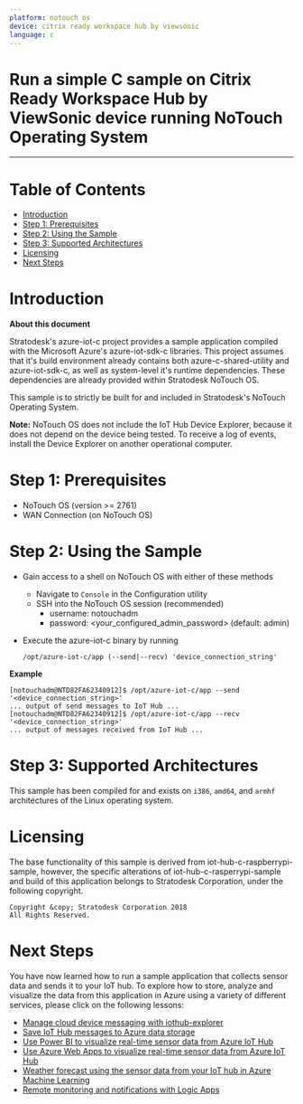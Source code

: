 ```yaml
---
platform: notouch os
device: citrix ready workspace hub by viewsonic
language: c
---
```


Run a simple C sample on Citrix Ready Workspace Hub by ViewSonic device running NoTouch Operating System
===
---

# Table of Contents

-   [Introduction](#Introduction)
-   [Step 1: Prerequisites](#Prerequisites)
-   [Step 2: Using the Sample](#Usethesample)
-   [Step 3: Supported Architectures](#SupportedArchitecture)
-   [Licensing](#Licensing)
-   [Next Steps](#NextSteps)

<a name="Introduction"></a>
# Introduction

**About this document**
 
Stratodesk's azure-iot-c project provides a sample application compiled with the Microsoft Azure's azure-iot-sdk-c libraries. This project assumes that it's build environment already contains both azure-c-shared-utility and azure-iot-sdk-c, as well as system-level it's runtime dependencies. These dependencies are already provided within Stratodesk NoTouch OS.
 
This sample is to strictly be built for and included in Stratodesk's NoTouch Operating System.
 
**Note:** NoTouch OS does not include the IoT Hub Device Explorer, because it does not depend on the device being tested. To receive a log of events, install the Device Explorer on another operational computer.
 
<a name="Prerequisites"></a>
# Step 1: Prerequisites
 
-   NoTouch OS (version >= 2761)
-   WAN Connection (on NoTouch OS)
 
<a name="Usethesample"></a>
# Step 2: Using the Sample
 
-   Gain access to a shell on NoTouch OS with either of these methods
    -   Navigate to `Console` in the Configuration utility
    -   SSH into the NoTouch OS session (recommended)
        -   username: notouchadm
        -   password: <your\_configured\_admin\_password> (default: admin)
-   Execute the azure-iot-c binary by running 

        /opt/azure-iot-c/app (--send|--recv) 'device_connection_string'

**Example**

    [notouchadm@NTD82FA62340912]$ /opt/azure-iot-c/app --send '<device_connection_string>'
    ... output of send messages to IoT Hub ...
    [notouchadm@NTD82FA62340912]$ /opt/azure-iot-c/app --recv '<device_connection_string>'
    ... output of messages received from IoT Hub ...

<a name="SupportedArchitecture"></a>
# Step 3: Supported Architectures
 
This sample has been compiled for and exists on `i386`, `amd64`, and `armhf` architectures of the Linux operating system.
 
<a name="Licensing"></a>
# Licensing
 
The base functionality of this sample is derived from iot-hub-c-raspberrypi-sample, however, the specific alterations of iot-hub-c-rasperrypi-sample and build of this application belongs to Stratodesk Corporation, under the following copyright.
 
    Copyright &copy; Stratodesk Corporation 2018
    All Rights Reserved.

<a name="NextSteps"></a>
# Next Steps

You have now learned how to run a sample application that collects sensor data and sends it to your IoT hub. To explore how to store, analyze and visualize the data from this application in Azure using a variety of different services, please click on the following lessons:

-   [Manage cloud device messaging with iothub-explorer]
-   [Save IoT Hub messages to Azure data storage]
-   [Use Power BI to visualize real-time sensor data from Azure IoT Hub]
-   [Use Azure Web Apps to visualize real-time sensor data from Azure IoT Hub]
-   [Weather forecast using the sensor data from your IoT hub in Azure Machine Learning]
-   [Remote monitoring and notifications with Logic Apps]   

[Manage cloud device messaging with iothub-explorer]: https://docs.microsoft.com/en-us/azure/iot-hub/iot-hub-explorer-cloud-device-messaging
[Save IoT Hub messages to Azure data storage]: https://docs.microsoft.com/en-us/azure/iot-hub/iot-hub-store-data-in-azure-table-storage
[Use Power BI to visualize real-time sensor data from Azure IoT Hub]: https://docs.microsoft.com/en-us/azure/iot-hub/iot-hub-live-data-visualization-in-power-bi
[Use Azure Web Apps to visualize real-time sensor data from Azure IoT Hub]: https://docs.microsoft.com/en-us/azure/iot-hub/iot-hub-live-data-visualization-in-web-apps
[Weather forecast using the sensor data from your IoT hub in Azure Machine Learning]: https://docs.microsoft.com/en-us/azure/iot-hub/iot-hub-weather-forecast-machine-learning
[Remote monitoring and notifications with Logic Apps]: https://docs.microsoft.com/en-us/azure/iot-hub/iot-hub-monitoring-notifications-with-azure-logic-apps